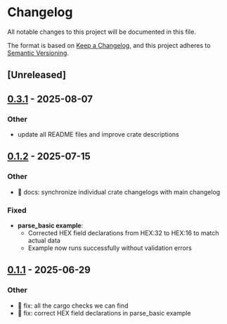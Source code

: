 # Changelog

All notable changes to this project will be documented in this file.

The format is based on [Keep a Changelog](https://keepachangelog.com/en/1.0.0/),
and this project adheres to [Semantic Versioning](https://semver.org/spec/v2.0.0.html).

## [Unreleased]

## [0.3.1](https://github.com/wowemulation-dev/cascette-rs/compare/ngdp-bpsv-v0.3.0...ngdp-bpsv-v0.3.1) - 2025-08-07

### Other

- update all README files and improve crate descriptions

## [0.1.2](https://github.com/wowemulation-dev/cascette-rs/compare/ngdp-bpsv-v0.1.1...ngdp-bpsv-v0.1.2) - 2025-07-15

### Other

- 📝 docs: synchronize individual crate changelogs with main changelog

### Fixed

- **parse_basic example**:
  - Corrected HEX field declarations from HEX:32 to HEX:16 to match actual data
  - Example now runs successfully without validation errors

## [0.1.1](https://github.com/wowemulation-dev/cascette-rs/compare/ngdp-bpsv-v0.1.0...ngdp-bpsv-v0.1.1) - 2025-06-29

### Other

- 🐛 fix: all the cargo checks we can find
- 🐛 fix: correct HEX field declarations in parse_basic example

